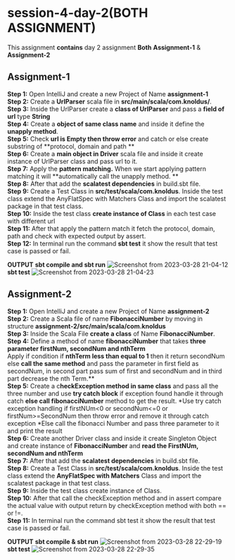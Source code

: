 # session-4-day-2(BOTH ASSIGNMENT)
This assignment **contains** day 2 assignment **Both** **Assignment-1** & **Assignment-2**

## Assignment-1    
**Step 1:** Open IntelliJ and create a new Project of Name **assignment-1**    
**Step 2:** Create a **UrlParser** scala file in **src/main/scala/com.knoldus/**.   
**Step 3:** Inside the UrlParser create a **class of UrlParser** and pass a **field of url** type **String**  
**Step 4:** Create a **object of same class name** and inside it define the **unapply method**.  
**Step 5:** Check **url is Empty then throw error** and catch or else create substring of **protocol, domain and path **  
**Step 6:** Create a **main object in Driver** scala file and inside it create instance of UrlParser class and pass url to it.   
**Step 7:** Apply the **pattern matching.** When we start applying pattern matching it will **automatically call the unapply method. **  
**Step 8:** After that add the **scalatest dependencies** in build.sbt file.   
**Step 9:** Create a Test Class in **src/test/scala/com.knoldus**. Inside the test class extend the AnyFlatSpec with Matchers Class and import the scalatest package in that test class.   
**Step 10:** Inside the test class **create instance of Class** in each test case with different url         
**Step 11:** After that apply the pattern match it fetch the protocol, domain, path and check with expected output by assert.   
**Step 12:** In terminal run the command **sbt test** it show the result that test case is passed or fail.

**OUTPUT**
**sbt compile and sbt run**
![Screenshot from 2023-03-28 21-04-12](https://user-images.githubusercontent.com/124979629/228310627-ed4b41a4-2187-42fa-a4da-e64508c107e8.png)
**sbt test**
![Screenshot from 2023-03-28 21-04-23](https://user-images.githubusercontent.com/124979629/228310698-e8c31bc5-377c-4a37-b3ad-b1f1f2250286.png)


## Assignment-2    
**Step 1:** Open IntelliJ and create a new Project of Name **assignment-2**     
**Step 2:** Create a Scala file of name **FibonacciNumber** by moving in structure **assignment-2/src/main/scala/com.knoldus**     
**Step 3:** Inside the Scala File **create a class** of Name **FibonacciNumber**.      
**Step 4:** Define a method of name **fibonacciNumber** that takes **three parameter firstNum, secondNum and nthTerm**      
           Apply if condition if **nthTerm less than equal to 1** then it return secondNum else **call the same method** and pass the parameter in first              field as secondNum, in second part pass sum of first and secondNum and in third part decrease the nth Term.**           
**Step 5:** Create a c**heckException method in same class** and pass all the three number and use **try catch block** if exception found handle it through catch **else call fibonacciNumber** method to get the result.
  *Use try catch exception handling if firstNUm<0 or secondNum<=0 or firstNum>=SecondNum then throw error and remove it through catch exception
 *Else call the fibonacci Number and pass three parameter to it and print the result       
**Step 6:** Create another Driver class and inside it create Singleton Object and create instance of **FibonacciNumber** and **read the FirstNUm, secondNum and nthTerm**         
**Step 7:** After that add the **scalatest dependencies** in build.sbt file.    
**Step 8:** Create a Test Class in **src/test/scala/com.knoldus**. Inside the test class extend the **AnyFlatSpec with Matchers** Class and import the scalatest package in that test class.      
**Step 9:** Inside the test class create instance of Class.       
**Step 10:** After that call the checkException method and in assert compare the actual value with output return by checkException method with both == or !=.        
**Step 11:** In terminal run the command sbt test it show the result that test case is passed or fail.
    
**OUTPUT**
**sbt compile & sbt run**
![Screenshot from 2023-03-28 22-29-19](https://user-images.githubusercontent.com/124979629/228313950-af952fd1-b6fe-4e50-80a2-8b6521352b13.png)
**sbt test**
![Screenshot from 2023-03-28 22-29-35](https://user-images.githubusercontent.com/124979629/228314014-c9fe6a4e-0151-4b40-983c-3854e1b7895e.png)
